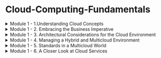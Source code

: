 # Cloud-Computing-Fundamentals


<details>
<summary> Module 1 - 1.Understanding Cloud Concepts </summary>
<br>

**Understanding Cloud Concepts**

**What is the Cloud**
- is a global network of servers around the worls acting as one hard drive.
- Signing onto your gmail account, watching a show on Netflix or opening a file on Dropbox, you are using the cloud
- Before the cloud, you might have been backing up you photos or music on a CDROM or your PC's hard drive
- files are sent to servers and apple's data center around the world. you might lose your phone but that will be available

**Cloud Computing Characteristics**

**On-Demand Self-Service**
- Consumers can provision resources as needed and automatically. Cloud services consumers can provision services on an as-needed basis, without the need to work with the CSP (Cloud service provider) directly.
- The consumer can expand (or reduce) these services without the need for human assistance from the CSP.

**Broad Network Access**
- Services are available across the network from commonly available clients
- Client devices and traditional server deployments are able to access cloud-based resources across the network.
- The network might include the local on-premises network or the Internet, or both.

**Resource Pooling**
- The cloud service provider (CSP) pools resources in a multitenant model and adjusts resource allocation on an on-demand basis, and the specific distribution of hardware resources is abstracted from the consumer
- The CSP manages the resources and maximizes their use.


**Rapid Elasticity**
- Resources are provisioned and released to adjust for changes in demand and consumption
- This process may be automatic or manual
- Server resources in a traditional model are purchased as a capital expenditure, and whether or not those resources are efficiently utilized, their cost and capabilities are fixed.

**Measured Service**
- Metering of resources is monitored, controlled, and billable
- CSPs meter the utilization of their resources
- This metering permits more efficient and dynamic resource allocation
- It also permits the CSPs to bill consumers accurately for exactly the quantity of resources consumed


**Cloud Computing Ecosystem**
It’s important to understand that an ecosystem of participants defines the market. This ecosystem consists of three categories of players:

**Consumers of Services**
These are the everyday end-users (like yourself or your colleagues) that use cloud services in their day-to-day business activities

- **Microsoft OneDrive**: is a file hosting and synchronization service offered by Microsoft. It enables users to store and share files and access them from any device, including PCs, Macs, and mobile devices

- **Google Drive**: is a cloud storage and file backup service provided by Google. It offers free storage space for personal use and allows users to store files, collaborate on documents, and share files with others.

- **iCloud**: is a cloud storage and synchronization service provided by Apple. It allows users to store their photos, videos, documents, and other files and access them across Apple devices.


**Providers of Services**
These cloud providers offer a variety of functions ranging from infrastructure services to applications and tools.

- **Amazon Web Services (AWS)**: AWS is a comprehensive cloud computing platform provided by Amazon. It offers a wide array of services, including computing power, storage, databases, networking, analytics, machine learning, and more.

- **Microsoft Azure**: is a cloud computing platform offered by Microsoft. It provides a range of services for building, deploying, and managing applications and services through Microsoft-managed data centers.

- **Google Cloud Platform (GCP)**: is a suite of cloud computing services offered by Google. It provides infrastructure, storage, AI, machine learning, data analytics, and other services to help businesses scale and innovate.

- **IBM Cloud**: is a collection of cloud computing services provided by IBM. It offers infrastructure, platform, and software as a service (IaaS, PaaS, and SaaS) solutions, along with tools for data analytics, AI, and blockchain.

- **Oracle Cloud Infrastructure**: is an IaaS platform offered by Oracle. It provides a broad range of cloud services, including compute, storage, networking, database, and applications, with a focus on enterprise workloads.

- **Alibaba Cloud**: is the cloud computing arm of Alibaba Group, a Chinese multinational conglomerate. It offers a wide range of cloud services, including computing, storage, networking, database, AI, and security, with a strong presence in the Asia-Pacific region.


**Designer of Services**
These companies build applications and tools. Often services are intended to work within a specific cloud ecosystem or can augment a packaged cloud application.

- **Accenture**: is a global professional services company that offers cloud consulting and implementation services. They help businesses design and deploy cloud solutions, leveraging their expertise in cloud architecture, migration, and management.

- **Deloitte**: is a multinational professional services firm that provides cloud technology consulting and implementation services. They assist organizations in developing cloud strategies, designing architectures, and implementing cloud solutions across various industries

- **Capgemini**: is a global consulting and technology services company that offers cloud transformation services. They help businesses design and implement cloud architectures, optimize cloud environments, and enable digital transformation through cloud technologies.

- **IBM**: is a leading technology company that provides cloud consulting and design services. They assist organizations in designing hybrid cloud architectures, implementing cloud-based applications, and leveraging emerging technologies like AI and blockchain.

- **PricewaterhouseCoopers (PwC)**: is a multinational professional services firm that offers cloud technology consulting services. They help businesses design and implement cloud strategies, optimize cloud operations, and ensure compliance and security in cloud environments.

- **Cognizant**: is an IT services and consulting company that provides cloud technology services. They help organizations design and implement cloud-based solutions, migrate applications to the cloud, and optimize cloud infrastructure.

- **Wipro**: is a global IT consulting and services company that offers cloud consulting and implementation services. They assist businesses in designing cloud strategies, developing cloud-native applications, and ensuring seamless cloud integration.

- **Tata Consultancy Services (TCS)**: is an IT services and consulting company that provides cloud technology solutions. They assist organizations in cloud strategy development, cloud architecture design, and implementing cloud-based applications and services.

**Infosys**: is a global consulting and IT services company that offers cloud consulting and implementation services. They help businesses design and implement cloud solutions, migrate applications to the cloud, and optimize cloud infrastructure for improved performance.

**DXC Technology**: is an IT services company that provides cloud consulting and implementation services. They assist organizations in designing cloud architectures, migrating applications to the cloud, and managing cloud environments.



**Cloud Concepts**

**Cloud computing**
- is a method of providing shared computing resources, including applications, computing, storage, networking, development, and deployment platforms as well as business processes. Cloud computing makes computing resources easier to use by providing standardization and automation.


**Standardization**
- is the implementation of services using a consistent approach supported by a set of consistent interfaces. Likewise, the cloud generally requires that processes be implemented through the use of automation.


**Automation**
- is a process that’s triggered based on business rules, resource availability, and security demands. Automation is required to support a self-service provisioning model. To promote efficiency, automation can ensure that after a provisioned service is no longer needed, it is returned to the resource pool. This type of rules-based automation can help with capacity planning and overall workload management.


**Understanding Cloud Deployment Models**

**Cloud Components and Clients**
- There are three main components in a cloud services solution.
- The first component is the client platform from which the cloud services are being accessed
- The second is the data center where the cloud services are being hosted
- The final component is the network connection between those two points.

![image](https://github.com/Siba182/Cloud-Computing-/assets/60964130/d44bbb91-f152-4115-a07f-0e23a728ac7d)


**Types of Cloud Computing**

**Deployment Models**
**Public cloud**:
- A CSP owns the cloud deployment and allocates its resources to external, unaffiliated customers. Those customers share the public cloud’s resources without knowing precisely where their data is in relation to that of any other organization

**Private cloud**:  
- Services are provided to only a single organization.

**Hybrid cloud:** 
- There is a combination of two or more private, public, or community deployments where the two cloud environments work together to solve business problems
- The goal is to create a hybrid cloud environment that can combine services and data from a variety of cloud models to create a unified, automated, and well-managed computing environment



![image](https://github.com/Siba182/Cloud-Computing-/assets/60964130/3447afe8-e68a-49b4-9b14-8bd3356c9c1a)


**Multicloud**
- is when two or more public clouds are being used within an organization.
- Many businesses initially found that they had a multicloud environment because different development teams or business units were choosing to use varying public clouds


**Cloud Within a Cloud (Virtual Private Cloud)**
- the concept of cloud within a cloud means a public CSP hosts your organization’s cloud services in an isolated segment, separated from any resources shared with other companies


**Differences betweeb VPC and Private Cloud deployments**
- VPC–logical isolation of the cloud deployment that resides on a CSP's infrastructure (and is therefore scalable).

- Private cloud–physical isolation of the cloud deployment in a private data center, a community data center, or CSP's infrastructure. It is limited by the available hardware and therefore less scalable.


**Multitenancy**
- This is the concept behind public cloud deployments. Multiple consumers, known as tenants, share computing resources owned and managed by the CSP. This is the opposite idea from a VPC deployment. It is multitenancy that provides the cost benefits behind shared resource utilization.


**Multi-cloud**
- There are many multi-cloud variations, but some of the most common are combinations of cloud services spread among two or more public CSPs (such as AWS and Azure) as well as on a private cloud infrastructure. Multi-cloud deployments reduce reliance on a single vendor, provide greater service flexibility and choice, permit improved geographic control of data, and help manage disaster mitigation



**Cloud Computing Elements: Resource Pools/Cloud Models and Services**

Below  illustrates the related elements that come together to create clouds. On the bottom of the diagram is a set of resource pools that feed a set of cloud delivery services. On the top of the diagram are the common service elements needed to support these delivery models.

![image](https://github.com/Siba182/Cloud-Computing-/assets/60964130/cba6fc29-c509-490c-b9cf-38781fb4ade4)


**Cloud Delivery Models**

**Infrastructure as a Service**
- is the delivery of services, including an operating system, storage, networking, and various utility software elements, on a request basis
- The easiest way to think of IaaS is that it provides a virtual server that is equivalent to a physical server

- IaaS has both public and private versions.

- In the public IaaS, the public cloud provider creates the infrastructure and resources that consumer can use. The user simply needs a credit card to acquire these resources. When that user stops paying, the resource may disappear

- In a private IaaS service, it is usually the IT organization or an integrator who creates an infrastructure and resources that internal users and sometimes business partners can use on demand. Whereas criteria for a public cloud are based primarily on the ability to pay for a service, a private service applies company policy to a service request


**IaaS examples:**
- AWS EC2
- Microsoft Azure
- Rackspace
- Digital Ocean

Target audience: IT administrators


**Platform as a Service**
- is a mechanism for combining IaaS with an abstracted set of middleware services, software development, and deployment tools that allow the organization to have a consistent way to create and deploy applications on a cloud or on-premises environment

- The easiest way to think about PaaS is that it’s an IaaS, but the operating system and development tools are already in place. Because a PaaS environment is ready for development, productivity and time to value are greatly increased.


**PaaS examples:**
- Google App Engine
- Heroku
- AWS ElasticBeanstalk
- Salesforce

Target audience: Developers and DBAs


**Software as a Service**
- is a business application created and hosted by a provider in a multi-tenant model
- Customers typically pay for the SaaS service per user on a monthly or yearly contract model
- The SaaS application sits on top of both a Platform as a Service and foundational Infrastructure services.


**SaaS examples:**
- Microsoft Office 365
- Google Apps
- WebEx
- Dropbox
- Netflix

Target audience: End users


**The Computing Resources Life Cycle**
- A basic concept of both public and private cloud computing is that users only employ computing resources when needed and pay only for the resources they actually utilize during the time they use them.


**Understanding Self-Service Provisioning and Elasticity**
- Self-service provisioning is one of the most important capabilities of cloud computing.
-  With self-service, cloud consumers can use a website in the cloud to select and purchase cloud services, configure them, launch them into the cloud environment, and start using them within minutes or perhaps even seconds


**Establishing a Dynamic Life Cycle across Workloads and Data**
- A cloud isn’t a single unified environment; rather, it’s a combination of resources that may be spread across systems and geographies
- The cloud is a federated environment that brings together resources so that they can work together.
- To make this happen in an organized manner requires an organization of workloads. A workload is an independent service or collection of code that can be executed


**Management Services**
- Management services are mandatory for ensuring that the operation of your cloud workloads and resources meets constituent needs (whether they are customer, employee, or partner) needs
- This is the case regardless of the cloud deployment and delivery model


**The Changing Role of the Data Center**
- What happens to the data center when companies begin to implement hybrid clouds? First, the data center does not go away. After all, almost all medium-size and large companies run their own data center — which is how many companies operate their systems of record, including accounting systems, inventory records, and line of business applications, to name a few.


**Evolution of the Data Centre into a Private Cloud**
- IT organizations have discovered that it’s much more efficient and effective to create private cloud services for developers to create new applications and services.
- Therefore, companies are setting up a highly automated computing environment enabled with a self-service portal
- This portal is often designed with business process rules that dictate what services a developer or an authorized partner can use.


**Seeing how the Public Cloud Fits**
- Your company selected its cloud provider partly because they run worldwide cloud environments. The cloud provider makes it easy to replicate applications and data to different regions, so it was simple to set up the SaaS application


**Knowing When the Private Cloud Shines**
- An architected private cloud that maintains sensitive financial data is ideal for the financial services company
- The private cloud provides the scalability required for the quantity of data being managed, as well as meeting the legal obligations to store the regulated data in the country where the business is conducted.
</br>
</details>

<details>
<summary> Module 1 - 2. Embracing the Business Imperative
 </summary>
<br>

 **Understanding IT Transformation**
 - With the rise of commercial cloud computing vendors and services, the role of IT is changing dramatically
 - While the IT organization in the past had total control of computing resources, now IT is tasked with providing oversight, management, and vetting of options
 - IT now has to provide oversight and management of both cloud and on-premises computing services
 - This means that IT needs to provide a transition plan for applications that no longer have the modularity to support business requirements.

**Escaping the IT Legacy Trap**
- Ironically, legacy applications are often core to managing core business processes, such as payment services, customer information systems, and customer management. But the architectural foundation of these applications means that they’re unable to be easily updated as business processes change.

- Assuming that these applications can simply be lifted into a cloud platform is tempting. In reality, this approach is one of the most expensive and least productive ways of gaining productivity.

- First, not only does the application itself need to be moved, but also all the related dependent applications. In addition, these applications were not efficiently developed because of the technical constraints of an older computing model

**Preparing for the Cloud**
- The adoption of cloud as a strategy and plan calls for new practices, skills, and roles
- How do you go about modernizing existing applications?
- Are there Software as a Service (SaaS) applications that live in the cloud that are a better fit for the way business is being conducted today?
- If a SaaS application is the answer, you need to determine how and where it will be used. There may be a need for adding new business processes for that SaaS application.
- After all that preparation, cloud technologies are ready to be deployed, in either a private, hybrid, public, or multicloud context.



**Building for Innovation**
- As IT transforms itself to help guide the cloud strategy, the organization can become an agent of change.
- With the use of well-defined cloud services supported by standard Application Programming Interfaces (APIs), it is possible to more quickly establish new innovative applications and services to support partners and suppliers
-  With the use of either public or private cloud services, a business can pilot new services with selected partners and iterate based on feedback.


**The Business Imperatives**
- By establishing a well-defined cloud strategy that is a collaboration between key constituents across a business, you will be in a good position to get started
-  We can begin the process of streamlining the IT in an organization by modernizing critical business applications and moving key workloads to the cloud
-  You’ll be able to make well-informed decisions about which workloads should remain on-premises and which services should reside in the cloud. 


**Optimizing Your Existing Business**
- You want to be able to demonstrate that you can react to their needs for change without delay.
- Today’s customers expect your applications and services to be able to transform in near real-time.
-  If you can’t meet their expectations for rapid change, they’ll find providers that are more responsive to their needs


**Modern Development and Deployment Strategies**
- DevOps — a combination of modern application development and deployment techniques — is the requirement for building cloud-based innovation
-  With DevOps, developers employ an agile development approach that assumes an iterative development process
-  The focus of DevOps and agile development is to focus on customer needs and metrics that can predict success.
-   DevOps streamlines development and deployment processes so products can be deployed at any time, not just when a new “release” has been created

**Revisiting Your Business Model**
- One of the benefits of the cloud is that it makes it easier to adapt your business model or to experiment with new ideas that could transform your business.


**Transforming the Business Model**
- Smart businesses aren’t afraid to break their business model and experiment with new approaches to satisfying customers
-  In fact, the cloud is also the perfect place to experiment with new ideas
-  Offering compelling offerings that solve customer problems encourages them to buy once they get a taste of success
- Being able to leverage the cloud to both offer and manage customer interaction transforms your ability to move quickly to increase your business.  

</br>
</details>


<details>
<summary> Module 1 - 3. Architectural Considerations for the Cloud Environment
 </summary>
<br>

 **Rethinking the Type of Constituents Your Cloud Serves**
 Two constituents that are part of the cloud ecosystem determine how you view the cloud architecture:

 - **Cloud consumers:**  The individuals and groups within your business unit that use different types of cloud services to get a task accomplished. A cloud consumer could be a developer using computing services from a public cloud.

- **Direct customers:**  Users who often take advantage of services that your business has created within a cloud environment. End users of your service have no idea that you are using a public or private cloud. As far as the users are concerned, they are interacting directly with your services and value.

- **Cloud service provider:**  Commercial vendors or companies that create their own capabilities. Commercial vendors sell their services to cloud consumers. In contrast, a company might decide to become an internal cloud service provider to its own employees, partners, and customers — either as an internal service or as a profit center. These providers also create applications or services for these environments.


**Planning for Deployment**
-  from an architectural perspective, it is important to look at the relationship among the services that are used together
-  One of the best practices needed is to be able to keep track of what task a specific service executes, the rules for how it can be used, as well as definitions and dependencies

hybrid models have four primary architectural considerations:

**1. Latency and Performance**
- Latency, or slow response or performance, is a constant concern for customers
- For example, say that a critical issue for your business is the speed at which customers’ orders are confirmed. If you do not handle this issue efficiently, customers won’t be happy and may move to another supplier
- In a service-based approach to computing, you can tightly couple a set of services that must execute with low latency

**2. Security: Planning in Context**
- When planning your hybrid environment, at the outset, you need to think about the security requirements for customers. 


**3. Governance: Getting the right balance**
- Like security, governance requirements will determine how you plan and architect your hybrid cloud environment
- These types of governance requirements demand that IT organizations plan their platform with this in mind.
- This means including process management services that determine where data must be stored 


**4. Reliability in the Context of Change**
- Within an architectural framework, determining business, performance, and customer goals is important, and to do so, you must consider all aspects of computing.
- You need to consider the issue of latency of overall performance and latency of managing data.

- If applications and services being offered to customers are based on a tightly coupled set of services with many dependencies, a public cloud service will cause serious problems with performance

- However, if the organization is creating and leveraging a platform of well-defined and loosely coupled services that are designed to be easily linked together at run time, a public cloud service is ideal

**Setting the Right Policies and Business Rules**
- Companies generally think about policy and business rules from an overall governance perspective

- On the contrary, making policies and rules operational in a hybrid cloud environment means that these dictates must be integrated from an architectural perspective.

- Building a policy or rule into the actual application may be straightforward in an on-premises environment. In a hybrid environment, however, you must make sure those policy requirements can be applied across components.


**Navigating the Choices in a Hybrid World**
- The great thing about a hybrid cloud is that the environment allows you to select the right service for the right tas

- Think about the collection of requirements from a business perspective and match that perspective to an architectural approach

- In general, you want the platforms you select to be appropriate for the service level requirements of the business

- In the end, you want to end up with a highly optimized environment that matches the needs of the customers that you need to support.


**Optimizing for Workloads**
- Being able to optimize workloads across environments is one of the fundamental architectural principles of hybrid cloud computing

- Unless workload optimization and balancing are one of the starting points, satisfying customer requirements will be difficul


**Supporting a Dynamic Life Cycle**
- The life cycle of cloud computing is different in many ways from the life cycle of a traditional computing environment

- The architecture of the cloud environment is predicated on the ability to abstract the details away from users based on a services-oriented architecture

As you start thinking about supporting a dynamic life cycle to support a hybrid cloud environment, consider the following:

- Think about an overall services-based model that breaks down traditional disconnected silos of applications, processes, and services.

- Think about creating an environment with fewer dependencies so that when you add new cloud services, you will have the flexibility to advance as the industry advances

- Think about the performance requirements that will give your customers excellent experiences.

- Think about creating a predictable, safe, and well-governed environment that will support business operations in the long run 
</br>
</details>


<details>
<summary> Module 1 - 4. Managing a Hybrid and Multicloud Environment
 </summary>
<br>

**Managing SaaS Applications**
- Increasingly businesses are turning to SaaS applications that are owned and operated by third-party vendors

- However, businesses are beginning to bring some level of control to the use of SaaS applications. IT management must contend with several key problems in managing SaaS applications.


**Optimizing SaaS Management**
- Once a business has set the ground rules for using SaaS within the organization and educated users on the best practices of using public SaaS applications, it can take additional steps to improve costs, productivity, and security

- Security should examine actual use to understand whether any practices are risking loss of the business’s intellectual property (IP), opening up connections that hackers can exploit or where other insecure activities can occur.


**A SaaS Cautionary Tale**


**Managing External Cloud Resources**
- Businesses use many types of external or public cloud resources that require management. Resources may be virtual machines that developers use, storage for backups or disaster recovery

- Cloud resources are the building blocks used to create applications. These infrastructure services are designed as a layer below SaaS applications and therefore are the responsibility of software developers.

**Visibility and Control of External Resources**
- To be successful, you need to have the ability to apply controls so that you can gain visibility into the cloud applications and services.

- The biggest management challenges of external cloud resources are identifying the most appropriate services to use, verifying their characteristics (performance, security, cost, and so on), and making sure that these services are used exclusively

- The rationale for using these resources to the exclusion of other resources is that after a service has been selected, investments in training, testing, and building infrastructure software will occur to make the service work effectively. 


**The Importance of Self-Service**
- Cloud providers make it as easy as possible for consumers to find and use their services. At the low pay-as-you-go prices of most cloud resources, it is a very compelling bargain. However, the company should limit employee choices of computing resources to approved resources.


**Service Level Agreements (SLAs)**
- Every cloud resource comes with a contractual agreement, known as a service level agreement (SLA), that outlines what the provider is delivering, along with the customer’s responsibilities

- The agreement should outline characteristics like availability, accuracy, response time, throughput, and security.

- These important traits are critical for selecting resources that will meet the performance requirements of the services or applications that will use them.



**Addressing Poor Cloud and Computing Behaviors**
- Cloud providers routinely seek to make their computing environments secure and robust, but users of those environments can still engage in risky behaviors.

- We’ve all heard about people choosing passwords that are easy to guess, possibly leading to unauthorized theft of information or damage to software and systems. That is just one example of a dangerous behavior that companies work hard to prevent.

- One more example of a security risk that is particularly relevant to today’s employees is the use of social media

- However, a new generation has grown up with social media and uses it to share information, answer questions, and generally extend the user’s community outside the company’s boundaries.



**Managing Internal Cloud Resources**
- Because the business is serving cloud resources to its own employees and perhaps its business partners, it is not a public cloud provider but will deliver cloud resources via private or hybrid clouds

- If it is using a hybrid cloud, the business may well pass public cloud resources to its internal customers, making the business both a public cloud consumer as well as a private cloud provider.

- Regardless of the scope of offerings, issues like self-service, SLAs, and approved resources are just as critical, if not more so, to consumers of private and hybrid clouds.


**Managing a hybrid cloud environment**
- The combination of these resources (private and public clouds) provides the benefits of scalability, flexibility, and performance to their internal computing consumers. 


**Understanding the Role of Internal SLAs**
- When a company is a private or hybrid cloud provider to its internal consumers, the company should define SLAs for the resources and services provided

- Doing so will formalize the operational requirements for those services and increase the chances that consumers will be pleased with the internal services.

- SLAs provide objective targets for performance and other operational characteristics, such as mean time between failures, and therefore are important for determining whether performance problems with applications are due to problems with the application or problems with the resources and services that the application uses

- In the public cloud, management of resources and services is the responsibility of the public cloud vendor or the third party who provides the software

- In the private cloud environment, it is usually the responsibility of IT operations to monitor the software for deviations from SLA commitments.


**Managing Internal Services**
- As more businesses rely on cloud computing, they are creating internal services that are delivered to consumers within a company via a private or public cloud or a hybrid of both

- But regardless of where applications are served from, internal consumers of cloud services expect professional applications to be operating with reliability and security and be backed by professional support

- Support for internal applications may come from IT or from a call center — both managed within the company providing the private or hybrid cloud


**Supporting Cloud Customers**
- When customers run into problems with an application, they expect quick help. For third-party applications, comprehensive support will usually come from those third parties although internal support should be aware of the common issues consumers may encounter.

-  But if applications are developed or maintained in-house by internal development teams or by IT acting as a development organization, then development has a role to play with support.

-  For their part, support organizations pride and measure themselves on delivering quality and timely support. In fact, support organizations increasingly see a reduction of support calls as a goal


**Monitoring Resources Imported From the Public Cloud**
To verify that those resources are operating with sufficient performance and meeting SLAs, you have a few choices:

- Set up test software in the public cloud to sample the performance of the resources. On the positive side, by testing the resource outside of your computing stack, you will avoid affecting your application’s performance. On the negative side, you may be testing resources that are so independent of your application that the testing results are not applicable to your application’s performance.

- Set up that same test software in the hybrid cloud. The results are more likely to be consistent with what your application is experiencing, but the downside is that the testing will have a greater impact on the performance of your infrastructure because that is where the testing is operating.

- Look to see whether the resources you are testing have a dashboard or other operational information available to you. If so, it may provide the performance information you are looking for.

- Instrument the application running in the hybrid environment to log the actual performance of the resources as delivered to the application. If done carefully, it will have little impact on the application’s performance. This approach, which is perhaps the best solution, is desirable as it will be the most accurate way to monitor the resources’ behavior, and the results can be integrated with all the other issues being monitored by the application.


**Monitoring the Cloud Infrastructure**
- Public cloud vendors provide information about the operational status of major subsystems and services within their cloud environments.

- The same type of information should be maintained for private and hybrid clouds.

- Although this information is usually high level, ensuring that basic services are working properly should be the first thing that support people look to verify.


**Monitoring Applications and Services**
- User experience experts can look at how users work with the application to see problems in the user interface, opportunities for streamlining the user’s experience, and bugs in the application

-  Product managers use the information to verify that features are being used as intended and to explore how new features can improve the application.

-  Applications routinely generate logs, or records of exactly what the application has done. Developers examine logs after applications crash to help figure out why the crash occurred.

-  Applications can also be instrumented to provide other useful information to the business, including Key Performance Indicators (KPIs) that, when designed properly, can disclose whether applications are meeting the goals they were designed to achieve.


**Constructing Dashboards**
- A wealth of data and information comes from a busy cloud environment, and many employees can use that information to solve their daily challenges

Harnessing this information into a form that is useful requires at least two parts:
- Analysis software that processes and reduces the data to a manageable form.
- A visualization technique that makes the information easy for people to recognize.


- Dashboards are often the best tool for presenting operational information to various audiences. With flexibility in how dashboards are constructed, different views with different focuses can be designed for different audiences.



**Managing External Services**
- One characteristic of a hybrid cloud environment is that an organization will have a variety of services that need to be managed.

- To be successful, visibility and control over external and internal resources is critical.


**DevOps and Deployment to Public Clouds**
- DevOps combines Development with Operations and enables continuous development and deployment of software.

-  DevOps streamlines the management of application and service life cycles by eliminating handoffs between development and operations and makes the software more robust because developers are now paying more attention to operational issues


**External System Monitoring**
- With applications and services used by customers in other companies, it is even more important that system monitoring gathers application and service usage than it was within a single company

**Application and Service Life Cycles**
Consider these issues for making applications and services fit the “always on and always available” expectations of the public cloud


- DevOps’s goal for continuous development and deployment is to release new features as soon as they are ready. But while it was once okay to take the application down while it was being upgraded, it is not acceptable in the cloud. Applications and services must be able to be upgraded without disturbing customers who are using the application

- Application and server failures are always bad, but they are probably worse in the cloud (if only because there may be many more users). Designing in failover capabilities so that a failure causes only a momentary pause is much more desirable than having the application be completely unavailable, or perhaps worse, cause user data loss.



**The Future of Multicloud Management**
Many different services and deployment models are emerging as part of the hybrid cloud fabric.

You should begin asking some key questions:

- What are all the services being used, and which ones do you anticipate adding?
- Why is a service being used? Does it fulfil the business requirement?
- Do the services provide the level of security and governance demanded by management?
- Is the data that the application generates stored in the appropriate geography?
- Is the latency of the overall environment acceptable to all service consumers?

</br>
</details>

<details>
<summary> Module 1 - 5. Standards in a Multicloud World 
 </summary>
<br>
 
**What are Standards?**
- Standards are established common and repeatable practices that have been agreed to by a business or group

-  An open standard is one that is publicly and freely available, one that has been developed in a public context where anyone who is affected by the standard can contribute

**Evolution of Standards**
- **Multinational bodies:**  Treaties or other similar international legal agreements typically govern these bodies. These groups generally have long procedures and red tape before an agreement is reached. Members may be diplomats instead of technical experts. The International Organization for Standards (ISO) is one such group and is comprised of representatives from countries all over the world.

- **Industry consortiums:**  A consortium is typically an organized group dedicated to developing standards for a specific industry requirement. Even though the members may be competitors, they know that coming together will help everyone. These groups are often more streamlined and agile than international bodies and often directly engage technical experts in the process

- **An ad hoc group:**  Ad hoc groups are self-organized and governed. These groups are often built around open-source initiatives. They can be a loose body that discusses their matters through an Internet message board, or they may be more formally organized. These groups have even fewer processes than industry consortiums and are therefore able to quickly adapt and change as technology moves

- **De facto standards:**  A de facto standard emerges when an approach or product is used so extensively used that it becomes a standard. The important distinction is that a de facto standard is not created by a specific body or organization, but instead develops through practice. Often, de facto standards emerge when industry best practices converge.


standards can be categorized based on their level of maturity:
- None
- Under development
- Approved
- A reference
- Market accepted (in widespread use)
- Retired


**Categories of Cloud-Related Standards**
- SDOS vs SSOS
- Interoperability
- Portability
- Security
- Organizations Building Momentum Around Standards
- Distributed Management Task Force (DMTF)
- National Institute of Standards and Technology (NIST)
- Cloud Standards Customer Council (CSCC)
- Open Commons Consortium (OCC)
- The Open Group
- Storage Networking Industry Association (SNIA)
- Vertical Groups


**The Impact of Standards on the Multicloud**
- In a multicloud world, many interfaces are between those that exist at your cloud provider and your applications, data, servers, and so on.
- This state of affairs means that security is a risk in many places.

Standards let you do the following:
- In a multicloud world, where you may have part of the resources associated with an application on your own premises and part with a cloud provider, this capability is important because it enables your organization to be more flexible about where your resources may be located.

- Prevent vendor lock-in. Lock-in occurs when you are so entrenched with a particular provider and its interfaces that moving to another provider is too costly. Removing barriers to lock-in increases your choices.

- Integrate applications more easily between your on-premises data center and private and public cloud environments. Face it; integrating your assets across multiple environments can be time-consuming and costly if every cloud provider has a proprietary model. Standards help to make integration easier and eliminate many common barriers.

</br>
</details>

<details>
<summary> Module 1 - 6. A Closer Look at Cloud Services 
 </summary>
<br>

**The Importance of Modularity**
- Each service can be developed and deployed by small independent teams. This flexibility provides greater benefits in terms of performance, cost and scalability.

- This approach of building services, packaging them together, and managing them consistently and predictably, demands a new approach to software development and deployment.

- Application containerization has brought about new management frameworks that simplify and streamline service and other workloads.


**Discovering Why Services Matter in the Cloud**
-  In the early days of software development, subroutine libraries provided a shortcut for developers to execute a task quickly.

-  Today services have been reimagined so that they are the actual building blocks of reusable services.

- In many instances, today’s development teams are assembling applications from prebuilt services rather than coding applications from scratch. 


**Explaining Microservices**
- Microservices is a process of developing applications that consist of code that is independent of each other and of the underlying developing platformy

- These services are defined in a catalogue so that developers can more easily locate the right service and understand the governance rules for usage.

- Cloud native applications are built as a collection of multiple, independent microservices

Why are microservices so important for a true cloud environment? Consider these four key benefits:


- Application development is simplified because each microservice is built to serve a specific and limited purpose. Small development teams can focus on writing code for narrowly defined and more easily understood functions.
  
- Code changes will be smaller and less complex than with a complex integrated application, making it easier and faster to make changes, whether to fix a problem or to upgrade a service with new requirements.
  
- Scalability — both up and down — makes it simpler to deploy an additional instance of a service or change that service as needs evolve.
  
- Microservices are fully tested and validated. When new applications leverage existing microservices, developers can assume the integrity of the new application without the need for continual testing.


**The Imperative to Manage Microservices**
- Microservices are designed to be packaged within containers.
- Containers provide a technique for packaging applications so that they are abstracted from their runtime environments
- Containers are then managed through orchestration services. These orchestration services are needed to manage both process and logic as well as data services.


**Containers**
- Docker, CRI-O, Containerd, and frakti are four of the most common container run times.
- You can think of a container as packaged up software code along with all of its dependencies so that it can run consistently across clouds and on premises

- This packaging up of code is often call encapsulation. Encapsulating code is significant for developers because they do not have to develop code based on each individual environment. 


**Containers Bring Virtualization Abstraction to the Next Level**
- Containers build on the virtualization concept.
- Traditional applications ran on physical servers and utilized the computing resources of that infrastructure
- To ensure that applications would run predictably, businesses placed each application on its own server
- If multiple applications were placed on the same server, there was the chance that one application would monopolize all of the hardware resources, causing the other application to fail.


**Container Orchestration**
- As you begin to containerize applications and microservices, you need a way to manage your containers
- Containers orchestration platforms help to streamline processes like the installation, scaling, and management of containerized applications.
- The platform also automates the management of a container environment. 


**Kubernetes**
- Kubernetes is an open-source platform for managing containerized workloads and services.
- Kubernetes is not the only container orchestration platform.
- Kubernetes has become a de facto standard across many businesses and clouds.

benefits of Kubernetes include:
- A standardized way to build, package, deploy, and run applications of any language,
- Portability across multiple cloud providers and the ability to avoid vendor lock-in,
- Horizontal auto-scaling so that additional pods are created as application demand increases,
- High availability through continual health checks to ensure that nodes and containers are operating as expected,
- Automated rollouts to updated applications or its configurations without causing downtime.

**Cataloguing Services**
- When you move to a microservices approach, you need to be able to keep track of each service as well as understand everything about that service


**Defining Cloud Native Applications**
- In the early days of computing, applications were constrained by the limitations of the expense of the hardware platforms and the limitations of memory and storage.

- The cloud model has changed these restrictions. As the cloud continues to mature, the way application services are designed has evolved.


The Cloud Native Computing Foundation offers a clear definition of cloud native:
-  **Container packaged:** A standard way to package applications that is resource efficient. More applications can be densely packed using a standard container format.

- **Dynamically managed:** A standard way to discover, deploy, and scale up and down containerized applications.

- **Microservices oriented:** A method to decompose the application into modular, independent services that interact through well-defined service contracts.


**Moving from virtual machines to cloud Native**
- Cloud computing has evolved significantly over the past decade making it easier for developers to quickly gain access to compute and storage capabilities and create a platform for applications creation and deployment.

- Developers have relied on virtual machines as a technique to create cloud services.

- However, virtual machines sit on a layer of software, including the operating system, middleware, and tools, which makes the VM more complex and slows down the process of continuous integration and rapid applications development.

- virtual machines will continue to be an important software layer for many years to come, containers and container orchestration will become increasingly important.



**Creating Innovation**
- Optimizing business value means that applications can take advantage of the distributed, scalable architecture the cloud platform provides in order to offer the highest levels of flexibility, scalability, and reusability.or a cloud native application, this is where true innovation lies today

- A cloud native application fully exploits the benefits of cloud technology. It is important to recognize that a cloud native application is not defined by where it is running, but rather how it is built. Because a cloud native environment is based on containerization, it is not physically tied to a specific hardware or operating system. Therefore, cloud native applications are designed to work on a variety of cloud environments.



**Differentiating cloud Native Applications**
- Traditionally, many organizations considered the cloud because of lower costs — a valid reason, but a limited one.

- Prior to being able to build cloud native applications, cost savings was often the main driver. Cloud native applications enable businesses to shift from focusing exclusively on cost savings to being able to quickly build applications that bring a competitive advantage.

- In a highly fluid business environment, adding differentiation and value is critical for success.

- Cloud native applications are built to run on hardware that is modular and automated, allowing them to become both resilient and predictable.

- Performance and scalability become important benefits, resulting from the ability to flexibly deploy workloads wherever they need to be. 

- While DevOps methodologies are not unique to cloud native application development, DevOps is a necessary component of cloud native applications.

- The collaboration associated with a DevOps approach involves the integration of processes, tools, and, of course, developers.

- DevOps creates an environment where software can be written, tested, and released quickly and as often as needed with minimum disruption.

- DevOps can be the enabler of an organization’s CI/CD goals because the software modules created for a cloud native application can be released continuously and in an automated fashion.


**Communicating Using APIs**
- APIs have been used extensively in the past for communicating with and connecting various IT assets
- They are an important connectivity mechanism for the way services are combined to create an application. In addition, at the Infrastructure as a Service (IaaS) level, APIs are used to provide control and distribution mechanisms for resources, such as provisioning.
- At the application level, Software as a Service (SaaS) APIs furnish the ability to connect applications with the underlying infrastructure and, when applicable, cloud resources.
- APIs become even more critical when one or more cloud providers are involved. In these multicloud cases, your API strategy needs to consider the APIs provided by the cloud providers themselves to allow connectivity and communication with their clouds. Many cloud providers are offering more generic (for example, HTTP) integration capabilities to make it easy for their customers to integrate and access resources.

**The Google Maps API**
- One common example of an API that nearly everyone has experienced is Google Maps. Google publishes an API that allows organizations to embed a Google Map into their own web and mobile applications or onto a website.

- The initial cost of using the Google Maps API is free, but if a business’s application requires many thousands of calls, it will begin to be billed by Google for the use of the service

- With microservices typically deployed in the form of containers, the interprocess communication mechanisms used with microservices are different from traditional applications.

- Because the microservices are more granular, so, too, are the APIs. Client data requests may span a number of microservices, requiring the request to follow a one-to-many form of interaction.

- A number of API platforms, including API management platforms, are available today that address a variety of needs in the cloud.

-  Choosing the right API platform involves a careful assessment of the application environment.
</br>
</details>







